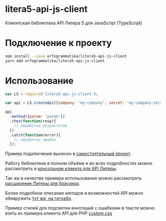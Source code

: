 # litera5-api-js-client
Клиентская библиотека API Литера 5 для JavaScript (TypeScript)

# Подключение к проекту
```bash
npm install --save orfogrammatika/litera5-api-js-client
yarn add orfogrammatika/litera5-api-js-client
```

# Использование
```javascript
var L5 = require('litera5-api-js-client');

var api = L5.createApi({company: 'my-company', secret: 'my-company-secret'});

api
  .method({param: 'param'})
  .then(function(resp){
    // обработка результатов 
  })
  .catch(function(error){
    // обработка ошибок  
  });
```

Пример подключения вынесен в [самостоятельный проект](https://github.com/orfogrammatika/litera5-api-js-client-example).

Работу библиотеки в полном объёме и во всех подробностях можно рассмотреть в [консольном клиенте для API Литеры](https://github.com/orfogrammatika/litera5-api-cli).

Так же в качестве примера использования можно рассмотреть [расширение Литеры для браузера](https://github.com/orfogrammatika/litera5-browser-extension).

Более подробное описание методов и возможностей API можно обнаружить [тут же, на гитхабе](https://github.com/orfogrammatika/litera5-api-doc).

Пример стилей для подсветки аннотаций с ошибками в тексте можно взять из примера клиента API для PHP [custom.css](https://github.com/orfogrammatika/litera5-api-php-client/blob/master/examples/custom.css)